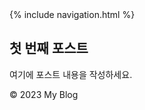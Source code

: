 <!DOCTYPE html>
<html lang="en">
<head>
  <meta charset="UTF-8">
  <meta name="viewport" content="width=device-width, initial-scale=1.0">
  <title>Minnong's Blog</title>
  <link rel="stylesheet" href="/assets/css/styles.css">
</head>
<body>
  {% include navigation.html %}
  <div class="content">
    <main>
      <div class="post">
        <h2>첫 번째 포스트</h2>
        <p>여기에 포스트 내용을 작성하세요.</p>
      </div>
    </main>
  </div>
  <footer>
    <p>&copy; 2023 My Blog</p>
  </footer>
</body>
</html>